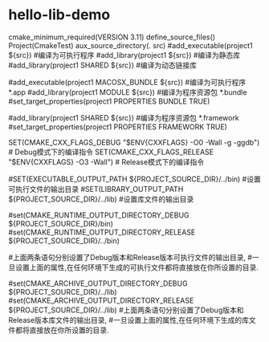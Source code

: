 # hello-lib-demo
cmake_minimum_required(VERSION 3.11) 
define_source_files() 
Project(CmakeTest) 
aux_source_directory(. src) 
#add_executable(project1 ${src})                        #编译为可执行程序 
#add_library(project1 ${src})                           #编译为静态库 
#add_library(project1 SHARED ${src})                    #编译为动态链接库 

#add_executable(project1 MACOSX_BUNDLE ${src})          #编译为可执行程序 *.app 
#add_library(project1 MODULE ${src})                    #编译为程序资源包 *.bundle 
#set_target_properties(project1 PROPERTIES BUNDLE TRUE) 

#add_library(project1 SHARED ${src})                     #编译为程序资源包 *.framework 
#set_target_properties(project1 PROPERTIES FRAMEWORK TRUE) 

SET(CMAKE_CXX_FLAGS_DEBUG "$ENV{CXXFLAGS} -O0 -Wall -g -ggdb") # Debug模式下的编译指令 
SET(CMAKE_CXX_FLAGS_RELEASE "$ENV{CXXFLAGS} -O3 -Wall") # Release模式下的编译指令 

#SET(EXECUTABLE_OUTPUT_PATH ${PROJECT_SOURCE_DIR}/../bin)       #设置可执行文件的输出目录 
#SET(LIBRARY_OUTPUT_PATH ${PROJECT_SOURCE_DIR}/../lib)           #设置库文件的输出目录 

#set(CMAKE_RUNTIME_OUTPUT_DIRECTORY_DEBUG ${PROJECT_SOURCE_DIR}/bin)   
#set(CMAKE_RUNTIME_OUTPUT_DIRECTORY_RELEASE ${PROJECT_SOURCE_DIR}/../bin) 

#上面两条语句分别设置了Debug版本和Release版本可执行文件的输出目录, 
#一旦设置上面的属性,在任何环境下生成的可执行文件都将直接放在你所设置的目录. 

#set(CMAKE_ARCHIVE_OUTPUT_DIRECTORY_DEBUG ${PROJECT_SOURCE_DIR}/../lib)    
#set(CMAKE_ARCHIVE_OUTPUT_DIRECTORY_RELEASE ${PROJECT_SOURCE_DIR}/../lib) 
#上面两条语句分别设置了Debug版本和Release版本库文件的输出目录, 
#一旦设置上面的属性,在任何环境下生成的库文件都将直接放在你所设置的目录.